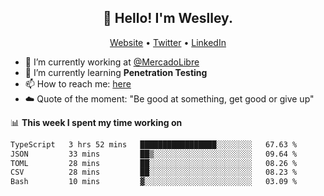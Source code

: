 <h2 align="center">👋 Hello! I'm Weslley.</h2>
<p align="center">
  <a href="http://weslleyneri.com.br">Website</a> •
  <a href="https://twitter.com/Weslley_Neri">Twitter</a> •
  <a href="https://www.linkedin.com/in/weslley-neri-3658908b">LinkedIn</a>
</p>


- 🔭 I’m currently working at [@MercadoLibre](https://github.com/mercadolibre)
- 🌱 I’m currently learning **Penetration Testing**
- 📫 How to reach me: [here](mailto:weslley39@gmail.com)
- ☁️ Quote of the moment: "Be good at something, get good or give up"

📊 **This week I spent my time working on**
<!--START_SECTION:waka-->

```txt
TypeScript   3 hrs 52 mins   █████████████████░░░░░░░░   67.63 %
JSON         33 mins         ██▒░░░░░░░░░░░░░░░░░░░░░░   09.64 %
TOML         28 mins         ██░░░░░░░░░░░░░░░░░░░░░░░   08.26 %
CSV          28 mins         ██░░░░░░░░░░░░░░░░░░░░░░░   08.23 %
Bash         10 mins         ▓░░░░░░░░░░░░░░░░░░░░░░░░   03.09 %
```

<!--END_SECTION:waka-->

<!-- Inspired by https://github.com/gruselhaus/gruselhaus -->